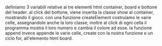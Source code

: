 definiamo 3 variabili relative ai tre elementi html container, board e bottone del header.
al click del bottone, viene inserita la classe show al container, mostrando il gioco.
con una funzione createElement costruiamo le varie celle, assegnandole anche la loro classe, inoltre al click di ogni cella il programma mostra il loro numero e cambia il colore ad esse.
la funzione append invece appende le varie celle, create con la nostra funzione e un ciclo for, all'elemento html board.



